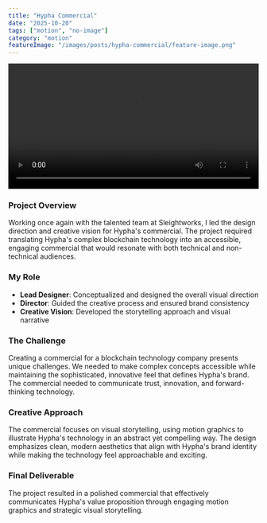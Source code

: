 ```yaml
---
title: "Hypha Commercial"
date: "2025-10-20"
tags: ["motion", "no-image"]
category: "motion"
featureImage: "/images/posts/hypha-commercial/feature-image.png"
---
```


<video width="100%" controls>
  <source src="/images/posts/hypha-commercial/hypha_anim_v03.mp4" type="video/mp4">
  Your browser does not support the video tag.
</video>



### Project Overview

Working once again with the talented team at Sleightworks, I led the design direction and creative vision for Hypha's commercial. The project required translating Hypha's complex blockchain technology into an accessible, engaging commercial that would resonate with both technical and non-technical audiences.

### My Role

- **Lead Designer**: Conceptualized and designed the overall visual direction
- **Director**: Guided the creative process and ensured brand consistency
- **Creative Vision**: Developed the storytelling approach and visual narrative

### The Challenge

Creating a commercial for a blockchain technology company presents unique challenges. We needed to make complex concepts accessible while maintaining the sophisticated, innovative feel that defines Hypha's brand. The commercial needed to communicate trust, innovation, and forward-thinking technology.

### Creative Approach

The commercial focuses on visual storytelling, using motion graphics to illustrate Hypha's technology in an abstract yet compelling way. The design emphasizes clean, modern aesthetics that align with Hypha's brand identity while making the technology feel approachable and exciting.

### Final Deliverable

The project resulted in a polished commercial that effectively communicates Hypha's value proposition through engaging motion graphics and strategic visual storytelling.


